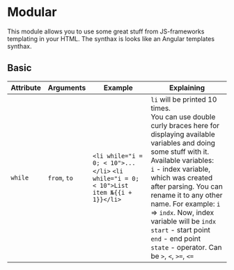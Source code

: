 # Modular

This module allows you to use some great stuff from JS-frameworks templating in your HTML. The synthax is looks like an Angular templates synthax.

## Basic

Attribute | Arguments | Example | Explaining
--------- | --------- | ------- | ----------
`while` | `from`, `to` | ```<li while="i = 0; < 10">...</li>``` ```<li while="i = 0; < 10">List item №{{i + 1}}</li>``` | `li` will be printed 10 times. <br> You can use double curly braces here for displaying available variables and doing some stuff with it. <br> Available variables: <br> `i` - index variable, which was created after parsing. You can rename it to any other name. For example: `i` => `indx`. Now, index variable will be `indx`<br> `start` - start point <Number><br> `end` - end point <Number><br> `state` - operator. Can be `>`, `<`, `>=`, `<=`
